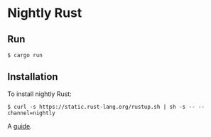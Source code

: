 # Nightly Rust

## Run

```
$ cargo run
```

## Installation

To install nightly Rust:

```
$ curl -s https://static.rust-lang.org/rustup.sh | sh -s -- --channel=nightly
```

A [guide](https://rocket.rs/guide/getting-started/).